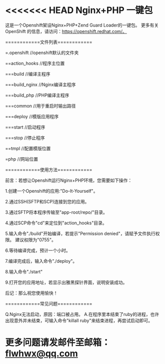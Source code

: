 <<<<<<< HEAD
Nginx+PHP 一键包  
=============================
这是一个Openshift架设Nginx+PHP+Zend Guard Loader的一键包。
更多有关 OpenShift 的信息，请访问：https://openshift.redhat.com/。

============文件列表============

=.openshift //openshift默认的文件夹

==action_hooks //程序主位置

===build //编译主程序

===build_nginx //Nginx编译主程序

===build_php //PHP编译主程序

===common //用于重启时输出路径

===deploy //模版应用程序

===start //启动程序

===stop //停止程序

==tmpl //配置模版位置

=php //网站位置

============使用方法============

前言：若想让Openshift运行Nginx+PHP环境，您需要如下操作：

1.创建一个Openshift的应用:"Do-It-Yourself"。

2.通过SSH(SFTP和SCP)连接到您的应用。

3.通过SFTP将本程序传输至"app-root/repo/"目录。

4.通过SCP命令"cd"来定位到"action_hooks"目录。

5.输入命令"./build"开始编译，若提示"Permission denied"，请赋予文件执行权限。
建议权限为"0755"。

6.等待编译完成，预计一个小时。

7.编译完成后，输入命令"./deploy"。

8.输入命令"./start"

9.打开您的应用地址，若显示出雅黑探针界面，说明安装成功。

后记：那么祝您使用愉快！

============常见问题============

Q.Nginx无法启动，原因：端口被占用。
A.在程序里本结束了ruby的进程，也许出现意外并未结束，可输入命令"killall ruby"来结束进程，再尝试启动即可。

更多问题请发邮件至邮箱：flwhwx@qq.com
=======

